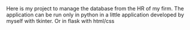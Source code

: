 Here is my project to manage the database from the HR of my firm.
The application can be run only in python in a little application developed by myself with tkinter.
Or in flask with html/css